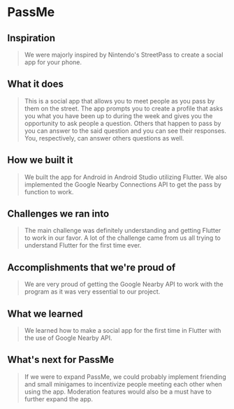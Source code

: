 
# PassMe

## Inspiration

> We were majorly inspired by Nintendo's StreetPass to create a social
> app for your phone.

## What it does

> This is a social app that allows you to meet people as you pass by
> them on the street. The app prompts you to create a profile that asks
> you what you have been up to during the week and gives you the
> opportunity to ask people a question. Others that happen to pass by
> you can answer to the said question and you can see their responses.
> You, respectively, can answer others questions as well.


## How we built it

> We built the app for Android in Android Studio utilizing Flutter. We
> also implemented the Google Nearby Connections API to get the pass by
> function to work.

## Challenges we ran into

> The main challenge was definitely understanding and getting Flutter to
> work in our favor. A lot of the challenge came from us all trying to
> understand Flutter for the first time ever.

## Accomplishments that we're proud of

> We are very proud of getting the Google Nearby API to work with the
> program as it was very essential to our project.

## What we learned

> We learned how to make a social app for the first time in Flutter with
> the use of Google Nearby API.

## What's next for PassMe

> If we were to expand PassMe, we could probably implement friending and
> small minigames to incentivize people meeting each other when using
> the app. Moderation features would also be a must have to further
> expand the app.

